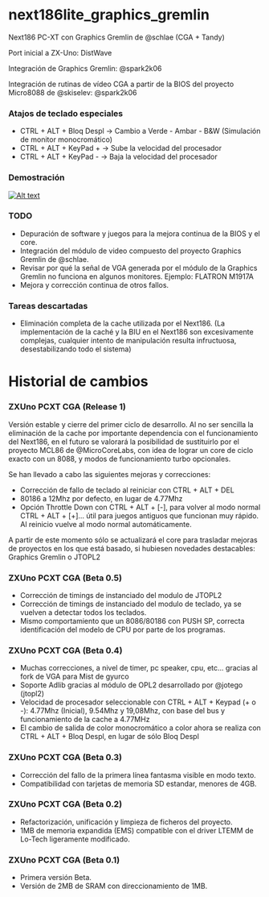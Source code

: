 # next186lite_graphics_gremlin
Next186 PC-XT con Graphics Gremlin de @schlae (CGA + Tandy)

Port inicial a ZX-Uno: DistWave

Integración de Graphics Gremlin: @spark2k06

Integración de rutinas de vídeo CGA a partir de la BIOS del proyecto Micro8088 de @skiselev: @spark2k06

### Atajos de teclado especiales

* CTRL + ALT + Bloq Despl -> Cambio a Verde - Ambar - B&W (Simulación de monitor monocromático)
* CTRL + ALT + KeyPad + -> Sube la velocidad del procesador 
* CTRL + ALT + KeyPad - -> Baja la velocidad del procesador 

### Demostración

[![Alt text](https://lh3.googleusercontent.com/pw/AM-JKLX92yZDX6OK9YoDzmZlH4BPxe6ohA4OumpBptazThx63qNRZE2XzxVzdXzGxCjQ8lK8GZCelAGcl-KbOW0uiCNyoKuZJsdzmzQ6ygMnYoePemKOKn1Oh2lI2IVHq8nC15mtlKdAwJ6A2rRcph_fmI94_A=w1174-h652-no)](https://www.youtube.com/watch?v=hjJ8X5TZxq4)



### TODO

* Depuración de software y juegos para la mejora continua de la BIOS y el core.
* Integración del módulo de video compuesto del proyecto Graphics Gremlin de @schlae.
* Revisar por qué la señal de VGA generada por el módulo de la Graphics Gremlin no funciona en algunos monitores. Ejemplo: FLATRON M1917A
* Mejora y corrección continua de otros fallos.

### Tareas descartadas

* Eliminación completa de la cache utilizada por el Next186.
(La implementación de la caché y la BIU en el Next186 son excesivamente complejas, cualquier intento de manipulación resulta infructuosa, desestabilizando todo el sistema)

# Historial de cambios

### ZXUno PCXT CGA (Release 1)

Versión estable y cierre del primer ciclo de desarrollo. Al no ser sencilla la eliminación de la cache por importante dependencia con el funcionamiento del Next186, en el futuro se valorará la posibilidad de sustituirlo por el proyecto MCL86 de @MicroCoreLabs, con idea de lograr un core de ciclo exacto con un 8088, y modos de funcionamiento turbo opcionales.

Se han llevado a cabo las siguientes mejoras y correcciones:

* Corrección de fallo de teclado al reiniciar con CTRL + ALT + DEL
* 80186 a 12Mhz por defecto, en lugar de 4.77Mhz
* Opción Throttle Down con CTRL + ALT + [-], para volver al modo normal CTRL + ALT + [+]... útil para juegos antiguos que funcionan muy rápido. Al reinicio vuelve al modo normal automáticamente.

A partir de este momento sólo se actualizará el core para trasladar mejoras de proyectos en los que está basado, si hubiesen novedades destacables: Graphics Gremlin o JTOPL2

### ZXUno PCXT CGA (Beta 0.5)

* Corrección de timings de instanciado del modulo de JTOPL2
* Corrección de timings de instanciado del modulo de teclado, ya se vuelven a detectar todos los teclados.
* Mismo comportamiento que un 8086/80186 con PUSH SP, correcta identificación del modelo de CPU por parte de los programas.

### ZXUno PCXT CGA (Beta 0.4)

* Muchas correcciones, a nivel de timer, pc speaker, cpu, etc... gracias al fork de VGA para Mist de gyurco
* Soporte Adlib gracias al módulo de OPL2 desarrollado por @jotego (jtopl2)
* Velocidad de procesador seleccionable con CTRL + ALT + Keypad (+ o -): 4.77Mhz (Inicial), 9.54Mhz y 19,08Mhz, con base del bus y funcionamiento de la cache a 4.77MHz
* El cambio de salida de color monocromático a color ahora se realiza con CTRL + ALT + Bloq Despl, en lugar de sólo Bloq Despl

### ZXUno PCXT CGA (Beta 0.3)

* Corrección del fallo de la primera línea fantasma visible en modo texto.
* Compatibilidad con tarjetas de memoria SD estandar, menores de 4GB.

### ZXUno PCXT CGA (Beta 0.2)

* Refactorización, unificación y limpieza de ficheros del proyecto.
* 1MB de memoria expandida (EMS) compatible con el driver LTEMM de Lo-Tech ligeramente modificado.

### ZXUno PCXT CGA (Beta 0.1)

* Primera versión Beta.
* Versión de 2MB de SRAM con direccionamiento de 1MB.
